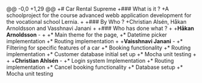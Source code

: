 
@@ -0,0 +1,29 @@
 +# Car Rental Supreme
 +### What is it ?
 +A schoolproject for the course advanced webb application development for the vocational school Lernia.
 +
 +### By Who ?
 +Christian Alsén, Håkan Arnoldsson and Vasshnavi Janani
 +
 +### Who has done what ?
 +
 +**Håkan Arnoldsson** -
 +
 +* Main theme for the page,
 +* Datetime picker implementation
 +* Routing implementation
 +
 +**Vaisshnavi Janani** -
 +* Filtering for specific features of a car
 +* Booking functionality
 +* Routing implementation
 +* Customer database initial set up
 +* Mocha unit testing
 +
 +
 +**Christian Ahlsén** -
 +* Login system Implementation
 +* Routing implementation
 +* Cancel booking functionality
 +* Database setup
 +* Mocha unit testing
